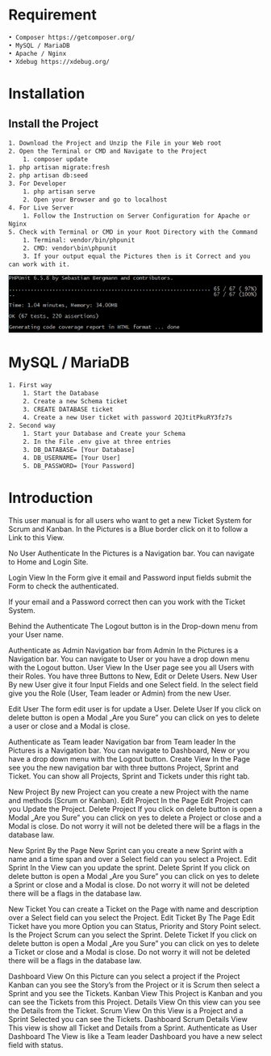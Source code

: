 # Requirement
    • Composer https://getcomposer.org/
    • MySQL / MariaDB
    • Apache / Nginx
    • Xdebug https://xdebug.org/
# Installation
## Install the Project
    1. Download the Project and Unzip the File in your Web root
    2. Open the Terminal or CMD and Navigate to the Project
        1. composer update
    1. php artisan migrate:fresh
    2. php artisan db:seed
    3. For Developer
        1. php artisan serve
        2. Open your Browser and go to localhost
    4. For Live Server
        1. Follow the Instruction on Server Configuration for Apache or Nginx
    5. Check with Terminal or CMD in your Root Directory with the Command
        1. Terminal: vendor/bin/phpunit
        2. CMD: vendor\bin\phpunit
        3. If your output equal the Pictures then is it Correct and you can work with it.
![phpunit](public/pic/phpunit_terminal.png "phpunit")
# MySQL / MariaDB
    1. First way
        1. Start the Database
        2. Create a new Schema ticket
        3. CREATE DATABASE ticket
        4. Create a new User ticket with password 2QJtitPkuRY3fz7s
    2. Second way
        1. Start your Database and Create your Schema
        2. In the File .env give at three entries
        3. DB_DATABASE= [Your Database]
        4. DB_USERNAME= [Your User]
        5. DB_PASSWORD= [Your Password]
# Introduction
This user manual is for all users who want to get a new Ticket System for Scrum and Kanban.
In the Pictures is a Blue border click on it to follow a Link to this View.

No User Authenticate
In the Pictures is a Navigation bar. You can navigate to Home and Login Site.

Login View
In the Form give it email and Password input fields submit the Form to check the authenticated.

If your email and a Password correct then can you work with the Ticket System.

Behind the Authenticate
The Logout button is in the Drop-down menu from your User name.

Authenticate as Admin
Navigation bar from Admin
In the Pictures is a Navigation bar. You can navigate to User or you have a drop down menu with the Logout button.
User View
In the User page see you all Users with their Roles. You have three Buttons to New, Edit or Delete Users.
New User
By new User give it four Input Fields and one Select field. In the select field give you the Role (User, Team leader or Admin) from the new User.

Edit User
The form edit user is for update a User.
Delete User
If you click on delete button is open a Modal „Are you Sure” you can click on yes to delete a user or close and a Modal is close.

Authenticate as Team leader
Navigation bar from Team leader
In the Pictures is a Navigation bar. You can navigate to Dashboard, New or you have a drop down menu with the Logout button.
Create View
In the Page see you the new navigation bar with three buttons Project, Sprint and Ticket. You can show all Projects, Sprint and Tickets under this right tab.



New Project
By new Project can you create a new Project with the name and methods (Scrum or Kanban).
Edit Project
In the Page Edit Project can you Update the Project.
Delete Project
If you click on delete button is open a Modal „Are you Sure” you can click on yes to delete a Project or close and a Modal is close. Do not worry it will not be deleted there will be a flags in the database law.


New Sprint
By the Page New Sprint can you create a new Sprint with a name and a time span and over a Select field can you select a Project.
Edit Sprint
In the View can you update the sprint.
Delete Sprint
If you click on delete button is open a Modal „Are you Sure” you can click on yes to delete a Sprint or close and a Modal is close. Do not worry it will not be deleted there will be a flags in the database law.

New Ticket
You can create a Ticket on the Page with name and description over a Select field can you select the Project.
Edit Ticket
By The Page Edit Ticket have you more Option you can Status, Priority and Story Point select. Is the Project Scrum can you select the Sprint.
Delete Ticket
If you click on delete button is open a Modal „Are you Sure” you can click on yes to delete a Ticket or close and a Modal is close. Do not worry it will not be deleted there will be a flags in the database law.

Dashboard View
On this Picture can you select a project if the Project Kanban can you see the Story’s from the Project or it is Scrum then select a Sprint and you see the Tickets.
Kanban View
This Project is Kanban and you can see the Tickets from this Project.
Details View
On this view can you see the Details from the Ticket.
Scrum View
On this View is a Project and a Sprint Selected you can see the Tickets.
Dashboard Scrum Details View
This view is show all Ticket and Details from a Sprint.
Authenticate as User
Dashboard
The View is like a Team leader Dashboard you have a new select field with status.
